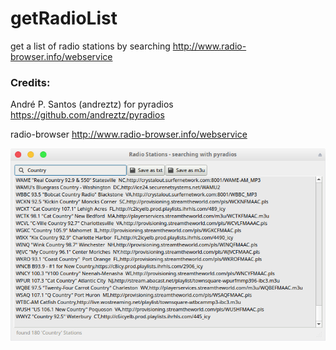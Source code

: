 # getRadioList
get a list of radio stations by searching http://www.radio-browser.info/webservice

### Credits: 
André P. Santos (andreztz) for pyradios
https://github.com/andreztz/pyradios

radio-browser
http://www.radio-browser.info/webservice

![alt screenshot](https://github.com/Axel-Erfurt/getRadioList/blob/master/screenshot.png)
